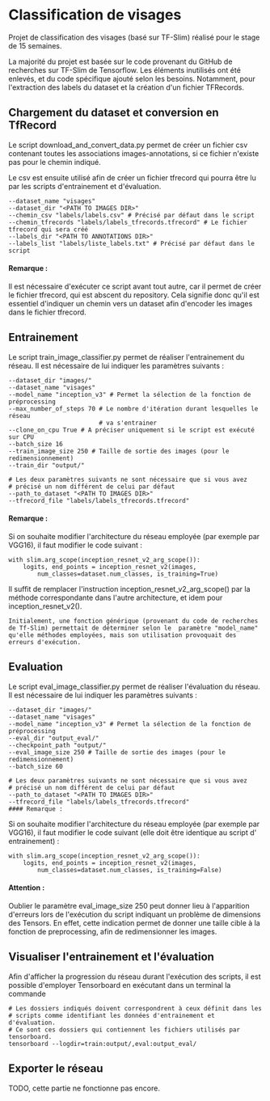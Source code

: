 # Classification de visages
Projet de classification des visages (basé sur TF-Slim) réalisé pour le stage de 15 semaines.

La majorité du projet est basée sur le code provenant du GitHub de recherches sur TF-Slim de Tensorflow. Les éléments inutilisés ont été enlevés, et du code spécifique ajouté selon les besoins. Notamment, pour l'extraction des labels du dataset et la création d'un fichier TFRecords.

## Chargement du dataset et conversion en TfRecord
Le script download_and_convert_data.py permet de créer un fichier csv 
contenant toutes les associations images-annotations, si ce fichier 
n'existe pas pour le chemin indiqué. 

Le csv est ensuite utilisé afin de créer un fichier tfrecord qui 
pourra être lu par les scripts d'entrainement et d'évaluation. 

    --dataset_name "visages" 
    --dataset_dir "<PATH TO IMAGES DIR>" 
    --chemin_csv "labels/labels.csv" # Précisé par défaut dans le script
    --chemin_tfrecords "labels/labels_tfrecords.tfrecord" # Le fichier tfrecord qui sera créé
    --labels_dir "<PATH TO ANNOTATIONS DIR>" 
    --labels_list "labels/liste_labels.txt" # Précisé par défaut dans le script

#### Remarque :
Il est nécessaire d'exécuter ce script avant tout autre, car il permet 
de créer le fichier tfrecord, qui est abscent du repository. Cela 
signifie donc qu'il est essentiel d'indiquer un chemin vers un dataset
afin d'encoder les images dans le fichier tfrecord.

## Entrainement

Le script train_image_classifier.py permet de réaliser l'entrainement du réseau. Il est
nécessaire de lui indiquer les paramètres suivants : 
    
    --dataset_dir "images/" 
    --dataset_name "visages" 
    --model_name "inception_v3" # Permet la sélection de la fonction de préprocessing
    --max_number_of_steps 70 # Le nombre d'itération durant lesquelles le réseau
                             # va s'entrainer
    --clone_on_cpu True # A préciser uniquement si le script est exécuté sur CPU
    --batch_size 16 
    --train_image_size 250 # Taille de sortie des images (pour le redimensionnement)
    --train_dir "output/"
     
    # Les deux paramètres suivants ne sont nécessaire que si vous avez
    # précisé un nom différent de celui par défaut
    --path_to_dataset "<PATH TO IMAGES DIR>"
    --tfrecord_file "labels/labels_tfrecords.tfrecord"

#### Remarque :

Si on souhaite modifier l'architecture du réseau employée (par exemple par VGG16),
il faut modifier le code suivant :

    with slim.arg_scope(inception_resnet_v2_arg_scope()):
        logits, end_points = inception_resnet_v2(images, 
            num_classes=dataset.num_classes, is_training=True)

Il suffit de remplacer l'instruction inception_resnet_v2_arg_scope() par la méthode
correspondante dans l'autre architecture, et idem pour inception_resnet_v2().

`Initialement, une fonction générique (provenant du code de recherches de Tf-Slim) permettait de déterminer selon le 
paramètre "model_name" qu'elle méthodes employées, mais son utilisation
provoquait des erreurs d'exécution.`

## Evaluation

Le script eval_image_classifier.py permet de réaliser l'évaluation du réseau. Il est
nécessaire de lui indiquer les paramètres suivants : 

    --dataset_dir "images/" 
    --dataset_name "visages" 
    --model_name "inception_v3" # Permet la sélection de la fonction de préprocessing
    --eval_dir "output_eval/" 
    --checkpoint_path "output/" 
    --eval_image_size 250 # Taille de sortie des images (pour le redimensionnement)
    --batch_size 60
     
    # Les deux paramètres suivants ne sont nécessaire que si vous avez
    # précisé un nom différent de celui par défaut
    --path_to_dataset "<PATH TO IMAGES DIR>"
    --tfrecord_file "labels/labels_tfrecords.tfrecord"
    #### Remarque :

Si on souhaite modifier l'architecture du réseau employée (par exemple par VGG16),
il faut modifier le code suivant (elle doit être identique au script d'
entrainement) :

    with slim.arg_scope(inception_resnet_v2_arg_scope()):
        logits, end_points = inception_resnet_v2(images, 
            num_classes=dataset.num_classes, is_training=False)

#### Attention : 
Oublier le paramètre eval_image_size 250 peut donner lieu à l'apparition d'erreurs
lors de l'exécution du script indiquant un problème de dimensions des Tensors.
En effet, cette indication permet de donner une taille cible à la fonction
de preprocessing, afin de redimensionner les images. 


## Visualiser l'entrainement et l'évaluation

Afin d'afficher la progression du réseau durant l'exécution des scripts, 
il est possible d'employer Tensorboard en exécutant dans un terminal la commande

    # Les dossiers indiqués doivent correspondrent à ceux définit dans les
    # scripts comme identifiant les données d'entrainement et d'évaluation.
    # Ce sont ces dossiers qui contiennent les fichiers utilisés par tensorboard. 
    tensorboard --logdir=train:output/,eval:output_eval/
    
## Exporter le réseau

TODO, cette partie ne fonctionne pas encore.

